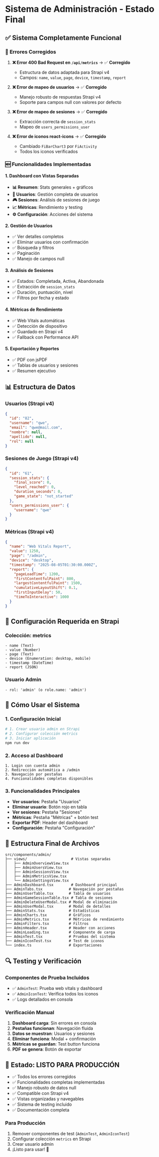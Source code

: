 # Sistema de Administración - Estado Final

## ✅ **Sistema Completamente Funcional**

### 🔧 **Errores Corregidos**

1. **❌ Error 400 Bad Request en `/api/metrics`** → ✅ **Corregido**
   - Estructura de datos adaptada para Strapi v4
   - Campos: `name`, `value`, `page`, `device`, `timestamp`, `report`

2. **❌ Error de mapeo de usuarios** → ✅ **Corregido**
   - Manejo robusto de respuestas Strapi v4
   - Soporte para campos null con valores por defecto

3. **❌ Error de mapeo de sesiones** → ✅ **Corregido**
   - Extracción correcta de `session_stats`
   - Mapeo de `users_permissions_user`

4. **❌ Error de iconos react-icons** → ✅ **Corregido**
   - Cambiado `FiBarChart3` por `FiActivity`
   - Todos los iconos verificados

### 🆕 **Funcionalidades Implementadas**

#### **1. Dashboard con Vistas Separadas**
- **📊 Resumen**: Stats generales + gráficos
- **👥 Usuarios**: Gestión completa de usuarios
- **🎮 Sesiones**: Análisis de sesiones de juego
- **📈 Métricas**: Rendimiento y testing
- **⚙️ Configuración**: Acciones del sistema

#### **2. Gestión de Usuarios**
- ✅ Ver detalles completos
- ✅ Eliminar usuarios con confirmación
- ✅ Búsqueda y filtros
- ✅ Paginación
- ✅ Manejo de campos null

#### **3. Análisis de Sesiones**
- ✅ Estados: Completada, Activa, Abandonada
- ✅ Extracción de `session_stats`
- ✅ Duración, puntuación, nivel
- ✅ Filtros por fecha y estado

#### **4. Métricas de Rendimiento**
- ✅ Web Vitals automáticas
- ✅ Detección de dispositivo
- ✅ Guardado en Strapi v4
- ✅ Fallback con Performance API

#### **5. Exportación y Reportes**
- ✅ PDF con jsPDF
- ✅ Tablas de usuarios y sesiones
- ✅ Resumen ejecutivo

## 📊 **Estructura de Datos**

### **Usuarios (Strapi v4)**
```json
{
  "id": "82",
  "username": "qwe",
  "email": "qwe@mail.com",
  "nombre": null,
  "apellido": null,
  "rol": null
}
```

### **Sesiones de Juego (Strapi v4)**
```json
{
  "id": "61",
  "session_stats": {
    "final_score": 0,
    "level_reached": 0,
    "duration_seconds": 0,
    "game_state": "not_started"
  },
  "users_permissions_user": {
    "username": "qwe"
  }
}
```

### **Métricas (Strapi v4)**
```json
{
  "name": "Web Vitals Report",
  "value": 1250,
  "page": "/admin",
  "device": "desktop",
  "timestamp": "2025-08-05T01:30:00.000Z",
  "report": {
    "pageLoadTime": 1200,
    "firstContentfulPaint": 800,
    "largestContentfulPaint": 1500,
    "cumulativeLayoutShift": 0.1,
    "firstInputDelay": 50,
    "timeToInteractive": 1000
  }
}
```

## 🎯 **Configuración Requerida en Strapi**

### **Colección: metrics**
```
- name (Text)
- value (Number)
- page (Text)
- device (Enumeration: desktop, mobile)
- timestamp (DateTime)
- report (JSON)
```

### **Usuario Admin**
```
- rol: 'admin' (o role.name: 'admin')
```

## 🚀 **Cómo Usar el Sistema**

### **1. Configuración Inicial**
```bash
# 1. Crear usuario admin en Strapi
# 2. Configurar colección metrics
# 3. Iniciar aplicación
npm run dev
```

### **2. Acceso al Dashboard**
```
1. Login con cuenta admin
2. Redirección automática a /admin
3. Navegación por pestañas
4. Funcionalidades completas disponibles
```

### **3. Funcionalidades Principales**
- **Ver usuarios**: Pestaña "Usuarios"
- **Eliminar usuario**: Botón rojo en tabla
- **Ver sesiones**: Pestaña "Sesiones"
- **Métricas**: Pestaña "Métricas" + botón test
- **Exportar PDF**: Header del dashboard
- **Configuración**: Pestaña "Configuración"

## 📁 **Estructura Final de Archivos**

```
src/components/admin/
├── views/                    # Vistas separadas
│   ├── AdminOverviewView.tsx
│   ├── AdminUsersView.tsx
│   ├── AdminSessionsView.tsx
│   ├── AdminMetricsView.tsx
│   └── AdminSettingsView.tsx
├── AdminDashboard.tsx        # Dashboard principal
├── AdminTabs.tsx            # Navegación por pestañas
├── AdminUserTable.tsx       # Tabla de usuarios
├── AdminGameSessionTable.tsx # Tabla de sesiones
├── AdminDeleteUserModal.tsx # Modal de eliminación
├── AdminUserModal.tsx       # Modal de detalles
├── AdminStats.tsx           # Estadísticas
├── AdminCharts.tsx          # Gráficos
├── AdminMetrics.tsx         # Métricas de rendimiento
├── AdminFilters.tsx         # Filtros
├── AdminHeader.tsx          # Header con acciones
├── AdminLoading.tsx         # Componente de carga
├── AdminTest.tsx            # Pruebas del sistema
├── AdminIconTest.tsx        # Test de iconos
└── index.ts                 # Exportaciones
```

## 🔍 **Testing y Verificación**

### **Componentes de Prueba Incluidos**
- ✅ `AdminTest`: Prueba web vitals y dashboard
- ✅ `AdminIconTest`: Verifica todos los iconos
- ✅ Logs detallados en consola

### **Verificación Manual**
1. **Dashboard carga**: Sin errores en consola
2. **Pestañas funcionan**: Navegación fluida
3. **Datos se muestran**: Usuarios y sesiones
4. **Eliminar funciona**: Modal + confirmación
5. **Métricas se guardan**: Test button funciona
6. **PDF se genera**: Botón de exportar

## 🎉 **Estado: LISTO PARA PRODUCCIÓN**

- ✅ Todos los errores corregidos
- ✅ Funcionalidades completas implementadas
- ✅ Manejo robusto de datos null
- ✅ Compatible con Strapi v4
- ✅ Vistas organizadas y navegables
- ✅ Sistema de testing incluido
- ✅ Documentación completa

### **Para Producción**
1. Remover componentes de test (`AdminTest`, `AdminIconTest`)
2. Configurar colección `metrics` en Strapi
3. Crear usuario admin
4. ¡Listo para usar! 🚀